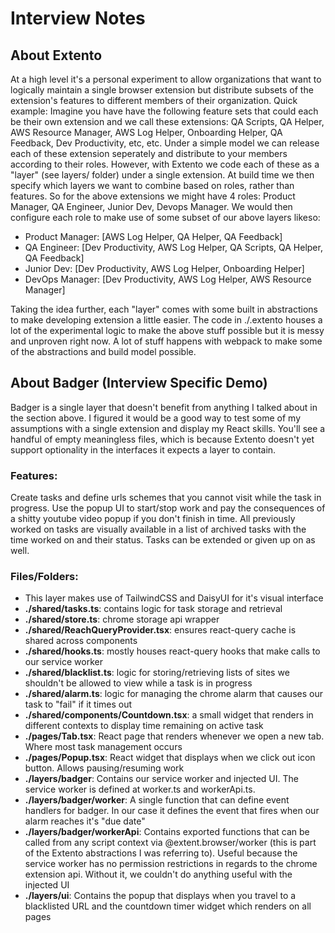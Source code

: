 # Interview Notes

## About **Extento**

At a high level it's a personal experiment to allow organizations that want to logically maintain a single browser extension but distribute subsets of the extension's features to different members of their organization. Quick example: Imagine you have have the following feature sets that could each be their own extension and we call these extensions: QA Scripts, QA Helper, AWS Resource Manager, AWS Log Helper, Onboarding Helper, QA Feedback, Dev Productivity, etc, etc. Under a simple model we can release each of these extension seperately and distribute to your members according to their roles. However, with Extento we code each of these as a "layer" (see layers/ folder) under a single extension. At build time we then specify which layers we want to combine based on roles, rather than features. So for the above extensions we might have 4 roles: Product Manager, QA Engineer, Junior Dev, Devops Manager. We would then configure each role to make use of some subset of our above layers likeso:

 * Product Manager: [AWS Log Helper, QA Helper, QA Feedback]
 * QA Engineer: [Dev Productivity, AWS Log Helper, QA Scripts, QA Helper, QA Feedback]
 * Junior Dev: [Dev Productivity, AWS Log Helper, Onboarding Helper]
 * DevOps Manager: [Dev Productivity, AWS Log Helper, AWS Resource Manager]

Taking the idea further, each "layer" comes with some built in abstractions to make developing extension a little easier. The code in ./.extento houses a lot of the experimental logic to make the above stuff possible but it is messy and unproven right now. A lot of stuff happens with webpack to make some of the abstractions and build model possible.

## About **Badger** (Interview Specific Demo)

Badger is a single layer that doesn't benefit from anything I talked about in the section above. I figured it would be a good way to test some of my assumptions with a single extension and display my React skills. You'll see a handful of empty meaningless files, which is because Extento doesn't yet support optionality in the interfaces it expects a layer to contain. 

### **Features:** 
Create tasks and define urls schemes that you cannot visit while the task in progress. Use the popup UI to start/stop work and pay the consequences of a shitty youtube video popup if you don't finish in time. All previously worked on tasks are visually available in a list of archived tasks with the time worked on and their status. Tasks can be extended or given up on as well.

### **Files/Folders**:
* This layer makes use of TailwindCSS and DaisyUI for it's visual interface
* **./shared/tasks.ts**: contains logic for task storage and retrieval
* **./shared/store.ts**: chrome storage api wrapper
* **./shared/ReachQueryProvider.tsx**: ensures react-query cache is shared across components
* **./shared/hooks.ts**: mostly houses react-query hooks that make calls to our service worker
* **./shared/blacklist.ts**: logic for storing/retrieving lists of sites we shouldn't be allowed to view while a task is in progress
* **./shared/alarm.ts**: logic for managing the chrome alarm that causes our task to "fail" if it times out
* **./shared/components/Countdown.tsx**: a small widget that renders in different contexts to display time remaining on active task
* **./pages/Tab.tsx**: React page that renders whenever we open a new tab. Where most task management occurs
* **./pages/Popup.tsx**: React widget that displays when we click out icon button. Allows pausing/resuming work
* **./layers/badger**: Contains our service worker and injected UI. The service worker is defined at worker.ts and workerApi.ts.
* **./layers/badger/worker**: A single function that can define event handlers for badger. In our case it defines the event that fires when our alarm reaches it's "due date"
* **./layers/badger/workerApi**: Contains exported functions that can be called from any script context via @extent.browser/worker (this is part of the Extento abstractions I was referring to). Useful because the service worker has no permission restrictions in regards to the chrome extension api. Without it, we couldn't do anything useful with the injected UI
* **./layers/ui**: Contains the popup that displays when you travel to a blacklisted URL and the countdown timer widget which renders on all pages